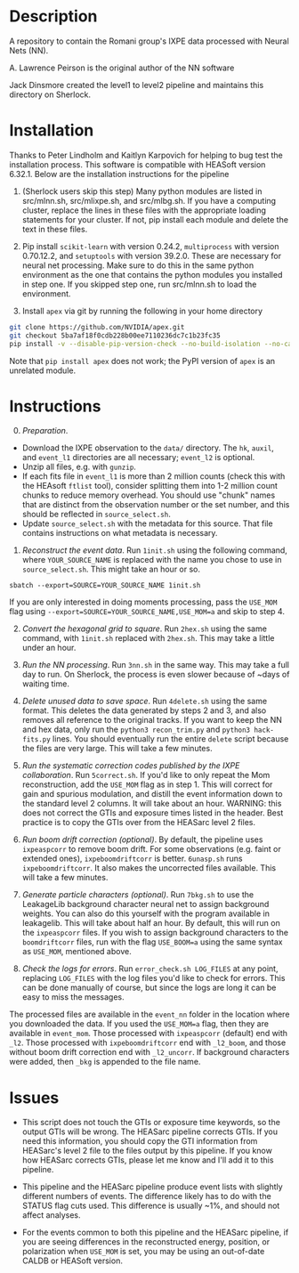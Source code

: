 # Description

A repository to contain the Romani group's IXPE data processed with Neural Nets (NN).

A. Lawrence Peirson is the original author of the NN software

Jack Dinsmore created the level1 to level2 pipeline and maintains this directory on Sherlock.

# Installation

Thanks to Peter Lindholm and Kaitlyn Karpovich for helping to bug test the installation process. This software is compatible with HEASoft version 6.32.1. Below are the installation instructions for the pipeline

1. (Sherlock users skip this step) Many python modules are listed in src/mlnn.sh, src/mlixpe.sh, and src/mlbg.sh. If you have a computing cluster, replace the lines in these files with the appropriate loading statements for your cluster. If not, pip install each module and delete the text in these files.

2. Pip install `scikit-learn` with version 0.24.2, `multiprocess` with version 0.70.12.2, and `setuptools` with version 39.2.0. These are necessary for neural net processing. Make sure to do this in the same python environment as the one that contains the python modules you installed in step one. If you skipped step one, run src/mlnn.sh to load the environment.

3. Install `apex` via git by running the following in your home directory
```bash
git clone https://github.com/NVIDIA/apex.git
git checkout 5ba7af18f0cdb228b00ee7110236dc7c1b23fc35
pip install -v --disable-pip-version-check --no-build-isolation --no-cache-dir ./
```
Note that `pip install apex` does not work; the PyPI version of `apex` is an unrelated module.


# Instructions

0. *Preparation*.
* Download the IXPE observation to the `data/` directory. The `hk`, `auxil`, and `event_l1` directories are all necessary; `event_l2` is optional.
* Unzip all files, e.g. with `gunzip`.
* If each fits file in `event_l1` is more than 2 million counts (check this with the HEAsoft `ftlist` tool), consider splitting them into 1-2 million count chunks to reduce memory overhead. You should use "chunk" names that are distinct from the observation number or the set number, and this should be reflected in `source_select.sh`.
* Update `source_select.sh` with the metadata for this source. That file contains instructions on what metadata is necessary.

1. *Reconstruct the event data*. Run `1init.sh` using the following command, where `YOUR_SOURCE_NAME` is replaced with the name you chose to use in `source_select.sh`. This might take an hour or so.
```
sbatch --export=SOURCE=YOUR_SOURCE_NAME 1init.sh
```
If you are only interested in doing moments processing, pass the `USE_MOM` flag using `--export=SOURCE=YOUR_SOURCE_NAME,USE_MOM=a` and skip to step 4.

2. *Convert the hexagonal grid to square*. Run `2hex.sh` using the same command, with `1init.sh` replaced with `2hex.sh`. This may take a little under an hour.

3. *Run the NN processing*. Run `3nn.sh` in the same way. This may take a full day to run. On Sherlock, the process is even slower because of ~days of waiting time.

4. *Delete unused data to save space*. Run `4delete.sh` using the same format. This deletes the data generated by steps 2 and 3, and also removes all reference to the original tracks. If you want to keep the NN and hex data, only run the `python3 recon_trim.py` and `python3 hack-fits.py` lines. You should eventually run the entire `delete` script because the files are very large. This will take a few minutes.

5. *Run the systematic correction codes published by the IXPE collaboration*. Run `5correct.sh`. If you'd like to only repeat the Mom reconstruction, add the `USE_MOM` flag as in step 1. This will correct for gain and spurious modulation, and distill the event information down to the standard level 2 columns. It will take about an hour. WARNING: this does not correct the GTIs and exposure times listed in the header. Best practice is to copy the GTIs over from the HEASarc level 2 files.

6. *Run boom drift correction (optional)*. By default, the pipeline uses `ixpeaspcorr` to remove boom drift. For some observations (e.g. faint or extended ones), `ixpeboomdriftcorr` is better. `6unasp.sh` runs `ixpeboomdriftcorr`. It also makes the uncorrected files available. This will take a few minutes.

7. *Generate particle characters (optional)*. Run `7bkg.sh` to use the LeakageLib background character neural net to assign background weights. You can also do this yourself with the program available in leakagelib. This will take about half an hour. By default, this will run on the `ixpeaspcorr` files. If you wish to assign background characters to the `boomdriftcorr` files, run with the flag `USE_BOOM=a` using the same syntax as `USE_MOM`, mentioned above.

8. *Check the logs for errors*. Run `error_check.sh LOG_FILES` at any point, replacing `LOG_FILES` with the log files you'd like to check for errors. This can be done manually of course, but since the logs are long it can be easy to miss the messages.

The processed files are available in the `event_nn` folder in the location where you downloaded the data. If you used the `USE_MOM=a` flag, then they are available in `event_mom`. Those processed with `ixpeaspcorr` (default) end with `_l2`. Those processed with `ixpeboomdriftcorr` end with `_l2_boom`, and those without boom drift correction end with `_l2_uncorr`. If background characters were added, then `_bkg` is appended to the file name.

# Issues

* This script does not touch the GTIs or exposure time keywords, so the output GTIs will be wrong. The HEASarc pipeline corrects GTIs. If you need this information, you should copy the GTI information from HEASarc's level 2 file to the files output by this pipeline. If you know how HEASarc corrects GTIs, please let me know and I'll add it to this pipeline.

* This pipeline and the HEASarc pipeline produce event lists with slightly different numbers of events. The difference likely has to do with the STATUS flag cuts used. This difference is usually ~1%, and should not affect analyses. 

* For the events common to both this pipeline and the HEASarc pipeline, if you are seeing differences in the reconstructed energy, position, or polarization when `USE_MOM` is set, you may be using an out-of-date CALDB or HEASoft version.

